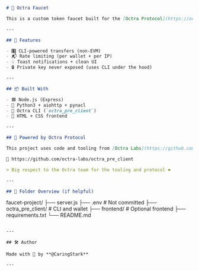 ```markdown
# 🧪 Octra Faucet

This is a custom token faucet built for the [Octra Protocol](https://octra.org), using their official wallet CLI (`octra_pre_client`). It lets users request testnet OCT tokens from a web-based interface, powered by Node.js and Python.

---

## 🚀 Features

- 🎛️ CLI-powered transfers (non-EVM)
- 📬 Rate limiting (per wallet + per IP)
- 💡 Toast notifications + clean UI
- 🔒 Private key never exposed (uses CLI under the hood)

---

## 📦 Built With

- 🟦 Node.js (Express)
- 🐍 Python3 + aiohttp + pynacl
- 🧠 Octra CLI (`octra_pre_client`)
- 🧱 HTML + CSS frontend

---

## 🧬 Powered by Octra Protocol

This project uses code and tooling from [Octra Labs](https://github.com/octra-labs), including the open-source CLI:

🔗 https://github.com/octra-labs/octra_pre_client

> Big respect to the Octra team for the tooling and protocol ❤️

---

## 📁 Folder Overview (if helpful)

```

faucet-project/
├── server.js
├── .env                # Not committed
├── octra\_pre\_client/   # CLI and wallet
├── frontend/           # Optional frontend
├── requirements.txt
└── README.md

````

---

## 🛠 Author

Made with 💙 by **@CaringStark**

---